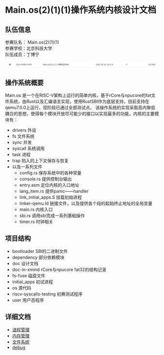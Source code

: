 # Main.os(2)(1)(1)操作系统内核设计文档

## 队伍信息
参赛队名： Main.os(2)(1)(1)
<br>
参赛学校：北京科技大学
<br>
队伍成员：丁博宁

![rank](./image/rank.png)

## 操作系统概要
Main.os 是一个在RISC-V架构上运行的简单内核，基于rCore与npucore的fat文件系统，由Rust以及汇编语言实现，使用RustSBI作为底层支持，目前支持在qemu7.0.0上运行，现阶段已通过全部测试点。
该操作系统的实现采取高内聚低耦合的思想，使得每个模块开放尽可能少的接口以实现最多的功能，内核的主要模块有：

- drivers 外设
- fs 文件系统
- sync 并发
- syscall 系统调用
- task 进程
- trap 陷入的上下文保存与恢复
- 以及一系列文件
    - config.rs 保存系统中的各种常量
    - console.rs 提供控制台输出
    - entry.asm 定位内核的入口地址
    - lang_item.rs 提供panic——handler
    - link_initial_apps.S 挂载初始进程
    - linker-qemu.ld 链接文件，以及提供各个段的起始终止地址的全局变量
    - main.rs 内核入口
    - sbi.rs 调用sbi完成一系列基础操作
    - timer.rs 时钟相关

## 项目结构

- bootloader SBI的二进制文件
- dependency 部分依赖模块
- doc 设计文档
- doc-in-xmind rCore与npucore fat32的结构记录
- fs-fuse 磁盘文件
- initial_apps 初试进程
- os 源代码
- riscv-syscalls-testing 初赛测试程序
- user 用户态程序

## 详细文档

- [进程管理](./%E8%BF%9B%E7%A8%8B%E7%AE%A1%E7%90%86.md)
- [内存管理](./%E5%86%85%E5%AD%98%E7%AE%A1%E7%90%86.md)
- [文件系统](./%E6%96%87%E4%BB%B6%E7%B3%BB%E7%BB%9F.md)
- [debug](./debug.md)
